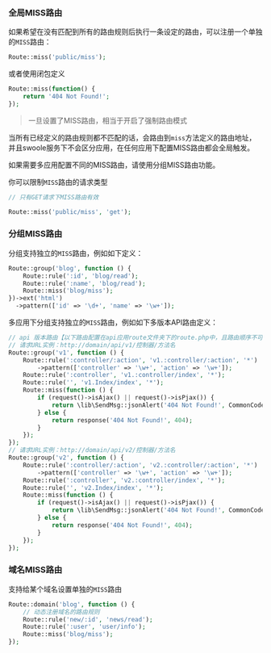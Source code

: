 ### 全局MISS路由

如果希望在没有匹配到所有的路由规则后执行一条设定的路由，可以注册一个单独的`MISS`路由：

```php
Route::miss('public/miss');
```

或者使用闭包定义

```php
Route::miss(function() {
    return '404 Not Found!';
});
```

> 一旦设置了MISS路由，相当于开启了强制路由模式

当所有已经定义的路由规则都不匹配的话，会路由到`miss`方法定义的路由地址，并且swoole服务下不会区分应用，在任何应用下配置MISS路由都会全局触发。

如果需要多应用配置不同的MISS路由，请使用分组MISS路由功能。

你可以限制`MISS`路由的请求类型

```php
// 只有GET请求下MISS路由有效

Route::miss('public/miss', 'get');
```

### 分组MISS路由

分组支持独立的`MISS`路由，例如如下定义：

```php
Route::group('blog', function () {
    Route::rule(':id', 'blog/read');
    Route::rule(':name', 'blog/read');
    Route::miss('blog/miss');
})->ext('html')
  ->pattern(['id' => '\d+', 'name' => '\w+']);
```

多应用下分组支持独立的`MISS`路由，例如如下多版本API路由定义：

```php
// api 版本路由【以下路由配置在api应用route文件夹下的route.php中，且路由顺序不可更改】
// 请求URL实例：http://domain/api/v1/控制器/方法名
Route::group('v1', function () {
    Route::rule(':controller/:action', 'v1.:controller/:action', '*')
        ->pattern(['controller' => '\w+', 'action' => '\w+']);
    Route::rule(':controller', 'v1.:controller/index', '*');
    Route::rule('', 'v1.Index/index', '*');
    Route::miss(function () {
        if (request()->isAjax() || request()->isPjax()) {
            return \lib\SendMsg::jsonAlert('404 Not Found!', CommonCodeEnum::FAIL, [], 404);
        } else {
            return response('404 Not Found!', 404);
        }
    });
});
// 请求URL实例：http://domain/api/v2/控制器/方法名
Route::group('v2', function () {
    Route::rule(':controller/:action', 'v2.:controller/:action', '*')
        ->pattern(['controller' => '\w+', 'action' => '\w+']);
    Route::rule(':controller', 'v2.:controller/index', '*');
    Route::rule('', 'v2.Index/index', '*');
    Route::miss(function () {
        if (request()->isAjax() || request()->isPjax()) {
            return \lib\SendMsg::jsonAlert('404 Not Found!', CommonCodeEnum::FAIL, [], 404);
        } else {
            return response('404 Not Found!', 404);
        }
    });
});
```

### 域名MISS路由

支持给某个域名设置单独的`MISS`路由

```php
Route::domain('blog', function () {
    // 动态注册域名的路由规则
    Route::rule('new/:id', 'news/read');
    Route::rule(':user', 'user/info');
    Route::miss('blog/miss');
});
```



